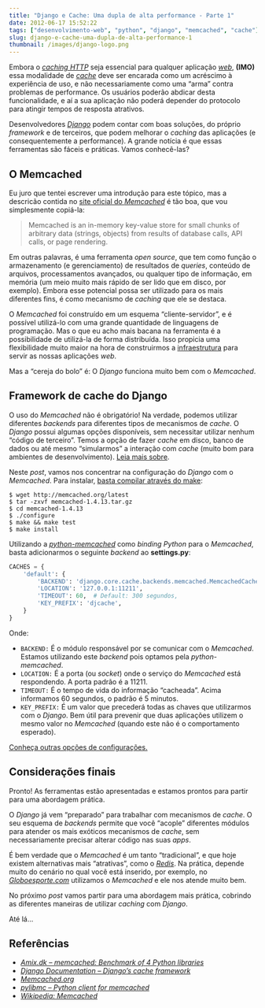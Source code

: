 ```yaml
---
title: "Django e Cache: Uma dupla de alta performance - Parte 1"
date: 2012-06-17 15:52:22
tags: ["desenvolvimento-web", "python", "django", "memcached", "cache"]
slug: django-e-cache-uma-dupla-de-alta-performance-1
thumbnail: /images/django-logo.png
---
```


Embora o [*caching HTTP*][] seja essencial
para qualquer aplicação [*web*][], **(IMO)**
essa modalidade de [*cache*][] deve ser encarada como um acréscimo à
experiência de uso, e não necessariamente como uma “arma” contra
problemas de performance. Os usuários poderão abdicar desta
funcionalidade, e aí a sua aplicação não poderá depender do protocolo
para atingir tempos de resposta atrativos.

Desenvolvedores [*Django*][] podem contar com boas soluções, do próprio
_framework_ e de terceiros, que podem melhorar o _caching_ das
aplicações (e consequentemente a performance). A grande notícia é que
essas ferramentas são fáceis e práticas. Vamos conhecê-las?

## O Memcached

Eu juro que tentei escrever uma introdução
para este tópico, mas a descricão contida no [site oficial do *Memcached*][] é
tão boa, que vou simplesmente copiá-la:

> Memcached is an in-memory key-value store for small chunks of arbitrary
> data (strings, objects) from results of database calls,
> API calls, or page rendering.

Em outras palavras, é uma ferramenta _open source_, que tem como função
o armazenamento (e gerenciamento) de resultados de _queries_, conteúdo
de arquivos, processamentos avançados, ou qualquer tipo de informação,
em memória (um meio muito mais rápido de ser lido que em disco, por
exemplo). Embora esse potencial possa ser utilizado para os mais
diferentes fins, é como mecanismo de _caching_ que ele se destaca.

O _Memcached_ foi construído em um esquema “cliente-servidor”, e é
possível utilizá-lo com uma grande quantidade de linguagens de
programação. Mas o que eu acho mais bacana na ferramenta é a
possibilidade de utilizá-la de forma distribuída. Isso propicia uma
flexibilidade muito maior na hora de construirmos a [infraestrutura][]
para servir as nossas aplicações _web_.

Mas a “cereja do bolo” é: O _Django_ funciona muito bem com o
_Memcached_.

## Framework de cache do Django

O uso do _Memcached_ não é obrigatório! Na verdade, podemos utilizar
diferentes _backends_ para diferentes tipos de mecanismos de _cache_. O
_Django_ possui algumas opções disponíveis, sem necessitar utilizar
nenhum “código de terceiro”. Temos a opção de fazer _cache_ em disco,
banco de dados ou até mesmo “simularmos” a interação com _cache_ (muito
bom para ambientes de desenvolvimento). [Leia mais sobre][].

Neste _post_, vamos nos concentrar na configuração do _Django_ com o
_Memcached_. Para instalar, [basta compilar através do make][]:

```text
$ wget http://memcached.org/latest
$ tar -zxvf memcached-1.4.13.tar.gz
$ cd memcached-1.4.13
$ ./configure
$ make && make test
$ make install
```

Utilizando a [*python-memcached*][] como _binding_ _Python_ para o
_Memcached_, basta adicionarmos o seguinte _backend_ ao **settings.py**:

```python
CACHES = {
    'default': {
        'BACKEND': 'django.core.cache.backends.memcached.MemcachedCache',
        'LOCATION': '127.0.0.1:11211',
        'TIMEOUT': 60,  # Default: 300 segundos,
        'KEY_PREFIX': 'djcache',
    }
}
```

Onde:

- `BACKEND:` É o módulo responsável por se comunicar com o
  _Memcached_. Estamos utilizando este _backend_ pois optamos pela
  _python-memcached_.
- `LOCATION:` É a porta (ou _socket_) onde o serviço do _Memcached_
  está respondendo. A porta padrão é a 11211.
- `TIMEOUT:` É o tempo de vida do informação “cacheada”. Acima
  informamos 60 segundos, o padrão é 5 minutos.
- `KEY_PREFIX:` É um valor que precederá todas as chaves que
  utilizarmos com o _Django_. Bem útil para prevenir que duas
  aplicações utilizem o mesmo valor no _Memcached_ (quando este não é
  o comportamento esperado).

[Conheça outras opções de configurações.][]

## Considerações finais

Pronto! As ferramentas estão apresentadas e estamos prontos para partir
para uma abordagem prática.

O _Django_ já vem “preparado” para trabalhar com mecanismos de _cache_.
O seu esquema de _backends_ permite que você “acople” diferentes módulos
para atender os mais exóticos mecanismos de _cache_, sem necessariamente
precisar alterar código nas suas _apps_.

É bem verdade que o _Memcached_ é um tanto “tradicional”, e que hoje
existem alternativas mais “atrativas”, como o [*Redis*][]. Na prática,
depende muito do cenário no qual você está inserido, por exemplo, no
[*Globoesporte.com*][] utilizamos o _Memcached_ e ele nos atende muito
bem.

No próximo _post_ vamos partir para uma abordagem mais prática, cobrindo
as diferentes maneiras de utilizar _caching_ com _Django_.

Até lá...

## Referências

- [*Amix.dk – memcached: Benchmark of 4 Python libraries*][]
- [*Django Documentation – Django’s cache framework*][]
- [*Memcached.org*][]
- [*pylibmc – Python client for memcached*][]
- [*Wikipedia: Memcached*][]

[*caching http*]: /2012/05/14/o-cache-e-o-http.html "O cache e o HTTP"
[*web*]: /tag/desenvolvimento-web.html "Leia mais sobre Web"
[*cache*]: /tag/cache.html "Leia mais sobre Cache"
[*django*]: /tag/django.html "Leia mais sobre Django"
[site oficial do *memcached*]: http://memcached.org/ "A distributed memory object caching system"
[infraestrutura]: /tag/infraestrutura.html "Leia mais sobre infra"
[leia mais sobre]: https://docs.djangoproject.com/en/1.3/topics/cache/#setting-up-the-cache "Setting up cache"
[basta compilar através do make]: http://code.google.com/p/memcached/wiki/NewInstallFromSource "Memcached - Why build from source"
[*python-memcached*]: ftp://ftp.tummy.com/pub/python-memcached/ "Conheça a python-memcached"
[conheça outras opções de configurações.]: https://docs.djangoproject.com/en/dev/topics/cache/#cache-arguments "Cache Arguments - Django Documentation"
[*redis*]: http://redis.io/ "Redis is an open source, advanced key-value store"
[*globoesporte.com*]: http://globoesporte.globo.com/ "a melhor cobertura sobre o Futebol e Outros Esportes, no Brasil e no Mundo"
[*amix.dk – memcached: benchmark of 4 python libraries*]: http://amix.dk/blog/post/19471 "Um post antigo, com o comparativo entre pylibmc e python-memcached"
[*django documentation – django’s cache framework*]: https://docs.djangoproject.com/en/dev/topics/cache/ "Leia a documentação do framework de cache do Django"
[*memcached.org*]: http://memcached.org/ "Página principal do projeto Memcached"
[*pylibmc – python client for memcached*]: http://sendapatch.se/projects/pylibmc/ "Cliente Python escrito em C para trabalhar com o Memcached"
[*wikipedia: memcached*]: http://en.wikipedia.org/wiki/Memcached "Leia mais sobre o Memcached no Wikipedia"
